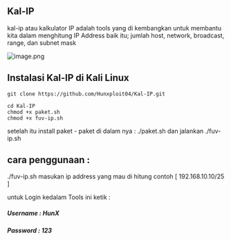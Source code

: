 ## Kal-IP
kal-ip atau kalkulator IP adalah tools yang di kembangkan untuk membantu kita dalam menghitung IP Address baik itu; jumlah host, network, broadcast, range, dan subnet mask 
                                                  
![image.png]( {https://github.com/Hunxploit04/Kal-IP/blob/main/fuv-ip.png} )                                                


## Instalasi Kal-IP di Kali Linux
```
git clone https://github.com/Hunxploit04/Kal-IP.git
```
```
cd Kal-IP
chmod +x paket.sh
chmod +x fuv-ip.sh
```
setelah itu install paket - paket di dalam nya :
./paket.sh dan jalankan ./fuv-ip.sh

## cara penggunaan :
./fuv-ip.sh masukan ip address yang mau di hitung contoh [ 192.168.10.10/25 ]

untuk Login kedalam Tools ini ketik :
##### Username : HunX
##### Password : 123

